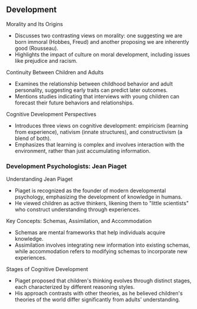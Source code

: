 ## Development
Morality and Its Origins

- Discusses two contrasting views on morality: one suggesting we are born immoral (Hobbes, Freud) and another proposing we are inherently good (Rousseau).
- Highlights the impact of culture on moral development, including issues like prejudice and racism.

Continuity Between Children and Adults

- Examines the relationship between childhood behavior and adult personality, suggesting early traits can predict later outcomes.
- Mentions studies indicating that interviews with young children can forecast their future behaviors and relationships.

Cognitive Development Perspectives

- Introduces three views on cognitive development: empiricism (learning from experience), nativism (innate structures), and constructivism (a blend of both).
- Emphasizes that learning is complex and involves interaction with the environment, rather than just accumulating information.

### Development Psychologists: Jean Piaget
Understanding Jean Piaget

- Piaget is recognized as the founder of modern developmental psychology, emphasizing the development of knowledge in humans.
- He viewed children as active thinkers, likening them to "little scientists" who construct understanding through experiences.

Key Concepts: Schemas, Assimilation, and Accommodation

- Schemas are mental frameworks that help individuals acquire knowledge.
- Assimilation involves integrating new information into existing schemas, while accommodation refers to modifying schemas to incorporate new experiences.

Stages of Cognitive Development

- Piaget proposed that children's thinking evolves through distinct stages, each characterized by different reasoning styles.
- His approach contrasts with other theories, as he believed children's theories of the world differ significantly from adults' understanding.